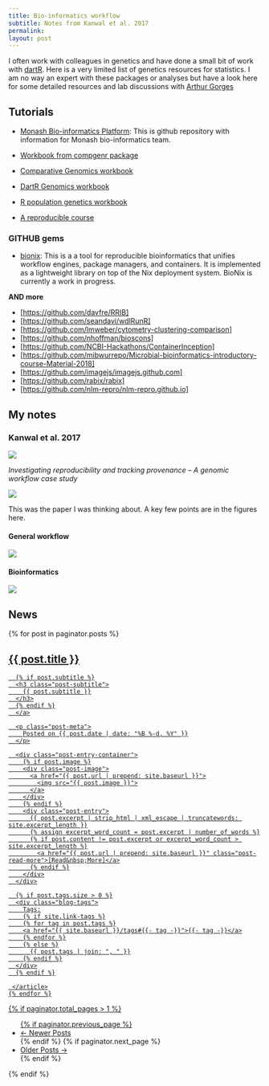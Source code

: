 ```yaml
---
title: Bio-informatics workflow
subtitle: Notes from Kanwal et al. 2017
permalink:
layout: post
---
```


I often work with colleagues in genetics and have done a small bit of work with [dartR]("https://cran.r-project.org/web/packages/dartR/"). Here is a very limited list of genetics resources for statistics. I am no way an expert with these packages or analyses but have a look here for some detailed resources and lab discussions with [Arthur Gorges](http://georges.biomatix.org/)

## Tutorials

- [Monash Bio-informatics Platform](https://monashbioinformaticsplatform.github.io/): This is github repository with information for Monash bio-informatics team.

- [Workbook from compgenr package](https://al2na.github.io/compgenr/Genomics/)

- [Comparative Genomics workbook](https://isugenomics.github.io/bioinformatics-workbook/)

- [DartR Genomics workbook](https://cran.r-project.org/web/packages/dartR/vignettes/IntroTutorial_dartR.pdf)

- [R population genetics workbook](https://github.com/green-striped-gecko/PopGenReport/)

- [A reproducible course](https://nlm-repro.github.io/)

### GITHUB gems

- [bionix](https://github.com/PapenfussLab/bionix/): This is a a tool for reproducible bioinformatics that unifies workflow engines, package managers, and containers. It is implemented as a lightweight library on top of the Nix deployment system. BioNix is currently a work in progress.

**AND more**

- [https://github.com/davfre/RRIB]
- [https://github.com/seandavi/wdlRunR]
- [https://github.com/lmweber/cytometry-clustering-comparison]
- [https://github.com/nhoffman/bioscons]
- [https://github.com/NCBI-Hackathons/ContainerInception]
- [https://github.com/mibwurrepo/Microbial-bioinformatics-introductory-course-Material-2018]
- [https://github.com/imagejs/imagejs.github.com]
- [https://github.com/rabix/rabix]
- [https://github.com/nlm-repro/nlm-repro.github.io]

## My notes

### Kanwal et al. 2017

<img src= "workflow-pub1.png" />

*Investigating reproducibility and tracking provenance – A genomic workflow case study*

<img src= "abstract1.png" />

This was the paper I was thinking about. A key few points are in the figures here.

#### General workflow

<img src= "fig1-workflow.png" />

#### Bioinformatics

<img src= "fig3-workflow.png" />

## News

 <div class="posts-list">
    {% for post in paginator.posts %}
    <article class="post-preview">
      <a href="{{ post.url | prepend: site.baseurl }}">
      <h2 class="post-title">{{ post.title }}</h2>
  
      {% if post.subtitle %}
      <h3 class="post-subtitle">
        {{ post.subtitle }}
      </h3>
      {% endif %}
      </a>
  
      <p class="post-meta">
        Posted on {{ post.date | date: "%B %-d, %Y" }}
      </p>
  
      <div class="post-entry-container">
        {% if post.image %}
        <div class="post-image">
          <a href="{{ post.url | prepend: site.baseurl }}">
            <img src="{{ post.image }}">
          </a>
        </div>
        {% endif %}
        <div class="post-entry">
          {{ post.excerpt | strip_html | xml_escape | truncatewords: site.excerpt_length }}
          {% assign excerpt_word_count = post.excerpt | number_of_words %}
          {% if post.content != post.excerpt or excerpt_word_count > site.excerpt_length %}
            <a href="{{ post.url | prepend: site.baseurl }}" class="post-read-more">[Read&nbsp;More]</a>
          {% endif %}
        </div>
      </div>
  
      {% if post.tags.size > 0 %}
      <div class="blog-tags">
        Tags:
        {% if site.link-tags %}
        {% for tag in post.tags %}
        <a href="{{ site.baseurl }}/tags#{{- tag -}}">{{- tag -}}</a>
        {% endfor %}
        {% else %}
          {{ post.tags | join: ", " }}
        {% endif %}
      </div>
      {% endif %}
  
     </article>
    {% endfor %}
  </div>
  
  {% if paginator.total_pages > 1 %}
  <ul class="pager main-pager">
    {% if paginator.previous_page %}
    <li class="previous">
      <a href="{{ paginator.previous_page_path | prepend: site.baseurl | replace: '//', '/' }}">&larr; Newer Posts</a>
    </li>
    {% endif %}
    {% if paginator.next_page %}
    <li class="next">
      <a href="{{ paginator.next_page_path | prepend: site.baseurl | replace: '//', '/' }}">Older Posts &rarr;</a>
    </li>
    {% endif %}
  </ul>
  {% endif %}